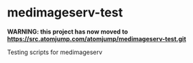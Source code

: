 # medimageserv-test

__WARNING: this project has now moved to https://src.atomjump.com/atomjump/medimageserv-test.git__

Testing scripts for medimageserv
